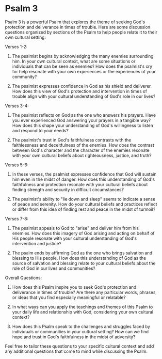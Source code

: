 # Psalm 3

Psalm 3 is a powerful Psalm that explores the theme of seeking God's protection and deliverance in times of trouble. Here are some discussion questions organized by sections of the Psalm to help people relate it to their own cultural setting:

Verses 1-2:

1. The psalmist begins by acknowledging the many enemies surrounding him. In your own cultural context, what are some situations or individuals that can be seen as enemies? How does the psalmist's cry for help resonate with your own experiences or the experiences of your community?

2. The psalmist expresses confidence in God as his shield and deliverer. How does this view of God's protection and intervention in times of trouble align with your cultural understanding of God's role in our lives?

Verses 3-4:

1. The psalmist reflects on God as the one who answers his prayers. Have you ever experienced God answering your prayers in a tangible way? How does this shape your understanding of God's willingness to listen and respond to your needs?

2. The psalmist's trust in God's faithfulness contrasts with the faithlessness and deceitfulness of the enemies. How does the contrast between God's character and the character of the enemies resonate with your own cultural beliefs about righteousness, justice, and truth?

Verses 5-6:

1. In these verses, the psalmist expresses confidence that God will sustain him even in the midst of danger. How does this understanding of God's faithfulness and protection resonate with your cultural beliefs about finding strength and security in difficult circumstances?

2. The psalmist's ability to "lie down and sleep" seems to indicate a sense of peace and serenity. How do your cultural beliefs and practices reflect or differ from this idea of finding rest and peace in the midst of turmoil?

Verses 7-8:

1. The psalmist appeals to God to "arise" and deliver him from his enemies. How does this imagery of God arising and acting on behalf of His people resonate with your cultural understanding of God's intervention and justice?

2. The psalm ends by affirming God as the one who brings salvation and blessing to His people. How does this understanding of God as the source of salvation and blessing relate to your cultural beliefs about the role of God in our lives and communities?

Overall Questions:

1. How does this Psalm inspire you to seek God's protection and deliverance in times of trouble? Are there any particular words, phrases, or ideas that you find especially meaningful or relatable?

2. In what ways can you apply the teachings and themes of this Psalm to your daily life and relationship with God, considering your own cultural context?

3. How does this Psalm speak to the challenges and struggles faced by individuals or communities in your cultural setting? How can we find hope and trust in God's faithfulness in the midst of adversity?

Feel free to tailor these questions to your specific cultural context and add any additional questions that come to mind while discussing the Psalm.
